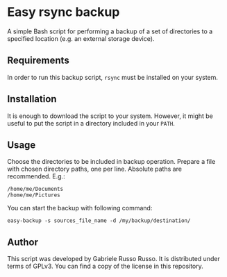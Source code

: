 # Easy rsync backup #

A simple Bash script for performing a backup of a set of directories
to a specified location (e.g. an external storage device).

## Requirements ##

In order to run this backup script, `rsync` must be installed on your system.

## Installation ##

It is enough to download the script to your system. However, it might be useful to put
the script in a directory included in your `PATH`.

## Usage ##

Choose the directories to be included in backup operation. Prepare a file
with chosen directory paths, one per line. Absolute paths are recommended. E.g.:

	/home/me/Documents
	/home/me/Pictures

You can start the backup with following command:

	easy-backup -s sources_file_name -d /my/backup/destination/ 


## Author ##

This script was developed by Gabriele Russo Russo. It is distributed under 
terms of GPLv3. You can find a copy of the license in this repository.

